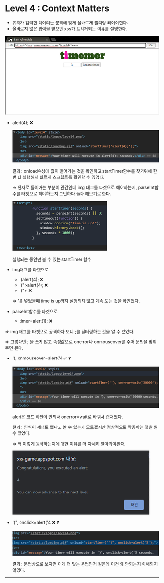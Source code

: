# Level 4 : Context Matters

- 유저가 입력한 데이터는 문맥에 맞게 올바르게 필터링 되어야한다.
- 올바르지 않은 입력을 받으면 xss가 트리거되는 이유를 설명한다.

![](https://github.com/JissuPark/Wargame/blob/master/XSS-game/Level_4_Context%20Matters/Untitled.png?raw=true)

- alert(4); ❌

    ![](https://github.com/JissuPark/Wargame/blob/master/XSS-game/Level_4_Context%20Matters/Untitled%201.png?raw=true)

    결과 : onload속성에 값이 들어가는 것을 확인하고 startTimer함수를 찾기위해 한번 더 실행해서 빠르게 스크립트를 확인할 수 있었다.

    ⇒ 인자로 들어가는 부분이 관건인데 img 태그를 타겟으로 해야하는지, parseInt함수를 타겟으로 해야하는지 고민하다 둘다 해보기로 한다.

    ![](https://github.com/JissuPark/Wargame/blob/master/XSS-game/Level_4_Context%20Matters/Untitled%202.png?raw=true)

    실행되는 동안만 볼 수 있는 startTimer 함수

- img태그를 타겟으로
    - ')alert(4); ❌
    - ')">alert(4); ❌
    - ')"><script>alert(4);</script> ❌

    ⇒ '를 넣었을때 time is up까지 실행되지 않고 계속 도는 것을 확인했다.

- parseInt함수를 타겟으로
    - timer=&#x61;&#x6c;&#x65;&#x72;&#x74;&#x28;&#x31;&#x29;&#59; ❌

⇒ img  태그를 타겟으로 공격하다 보니 ;를 필터링하는 것을 알 수 있었다. 

⇒ 그렇다면 ; 을 쓰지 않고 속성값으로 onerror나 onmouseover를 주어 문법을 맞춰주면 된다.

- '), onmouseover=alert('4 ✅ ❓

    ![](https://github.com/JissuPark/Wargame/blob/master/XSS-game/Level_4_Context%20Matters/Untitled%203.png?raw=true)

    alert은 코드 확인이 안되서 onerror=wait로 바꿔서 캡쳐했다.

    결과 : 인식이 제대로 됐다고 볼 수 있는지 모르겠지만 정상적으로 작동하는 것을 알 수 있었다.

    ⇒ 왜 이렇게 동작하는지에 대한 이유를 더 자세히 알아봐야한다.

    ![](https://github.com/JissuPark/Wargame/blob/master/XSS-game/Level_4_Context%20Matters/Untitled%204.png?raw=true)

- ')", onclick=alert('4 ❌ ❓

    ![](https://github.com/JissuPark/Wargame/blob/master/XSS-game/Level_4_Context%20Matters/Untitled%205.png?raw=true)
    
    결과 : 문법상으로 보자면 이게 더 맞는 문법인거 같은데 이건 왜 안되는지 이해되지 않았다.

---

